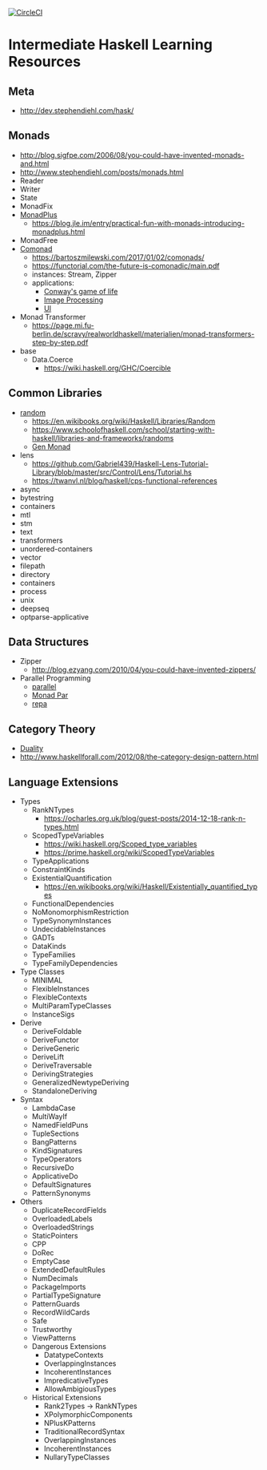 [![CircleCI](https://circleci.com/gh/Boshen/learn-haskell/tree/master.svg?style=svg)](https://circleci.com/gh/Boshen/learn-haskell/tree/master)

# Intermediate Haskell Learning Resources

## Meta
  - http://dev.stephendiehl.com/hask/

## Monads
  - http://blog.sigfpe.com/2006/08/you-could-have-invented-monads-and.html
  - http://www.stephendiehl.com/posts/monads.html
  - Reader
  - Writer
  - State
  - MonadFix
  - [MonadPlus](http://hackage.haskell.org/package/base-4.11.1.0/docs/Control-Monad.html#t:MonadPlus)
      - https://blog.jle.im/entry/practical-fun-with-monads-introducing-monadplus.html
  - MonadFree
  - [Comonad](https://hackage.haskell.org/package/comonad)
      - https://bartoszmilewski.com/2017/01/02/comonads/
      - https://functorial.com/the-future-is-comonadic/main.pdf
      - instances: Stream, Zipper
      - applications:
          - [Conway's game of life](http://javran.github.io/posts/2014-08-22-comonad-zipper-and-conways-game-of-life.html)
          - [Image Processing](https://jaspervdj.be/posts/2014-11-27-comonads-image-processing.html)
          - [UI](https://speakerd.s3.amazonaws.com/presentations/febc965f713743f18d8d942642e08d72/The_Future_Is_Comonadic_.pdf)
  - Monad Transformer
      - https://page.mi.fu-berlin.de/scravy/realworldhaskell/materialien/monad-transformers-step-by-step.pdf
  - base
      - Data.Coerce
          - https://wiki.haskell.org/GHC/Coercible

## Common Libraries
  - [random](https://hackage.haskell.org/package/random-1.1/docs/System-Random.html)
      - https://en.wikibooks.org/wiki/Haskell/Libraries/Random
      - https://www.schoolofhaskell.com/school/starting-with-haskell/libraries-and-frameworks/randoms
      - [Gen Monad](https://hackage.haskell.org/package/QuickCheck-2.11.3/docs/Test-QuickCheck-Gen.html)
  - lens
      - https://github.com/Gabriel439/Haskell-Lens-Tutorial-Library/blob/master/src/Control/Lens/Tutorial.hs
      - https://twanvl.nl/blog/haskell/cps-functional-references
  - async
  - bytestring
  - containers
  - mtl
  - stm
  - text
  - transformers
  - unordered-containers
  - vector
  - filepath
  - directory
  - containers
  - process
  - unix
  - deepseq
  - optparse-applicative

## Data Structures
  - Zipper
      - http://blog.ezyang.com/2010/04/you-could-have-invented-zippers/
  - Parallel Programming
      - [parallel](https://hackage.haskell.org/package/parallel)
      - [Monad Par](https://hackage.haskell.org/package/monad-par)
      - [repa](https://hackage.haskell.org/package/repa)

## Category Theory
  - [Duality](http://blog.ezyang.com/2012/10/duality-for-haskellers/)
  - http://www.haskellforall.com/2012/08/the-category-design-pattern.html

## Language Extensions
  - Types
    - RankNTypes
        - https://ocharles.org.uk/blog/guest-posts/2014-12-18-rank-n-types.html
    - ScopedTypeVariables
        - https://wiki.haskell.org/Scoped_type_variables
        - https://prime.haskell.org/wiki/ScopedTypeVariables
    - TypeApplications
    - ConstraintKinds
    - ExistentialQuantification
        - https://en.wikibooks.org/wiki/Haskell/Existentially_quantified_types
    - FunctionalDependencies
    - NoMonomorphismRestriction
    - TypeSynonymInstances
    - UndecidableInstances
    - GADTs
    - DataKinds
    - TypeFamilies
    - TypeFamilyDependencies
  - Type Classes
    - MINIMAL
    - FlexibleInstances
    - FlexibleContexts
    - MultiParamTypeClasses
    - InstanceSigs
  - Derive
    - DeriveFoldable
    - DeriveFunctor
    - DeriveGeneric
    - DeriveLift
    - DeriveTraversable
    - DerivingStrategies
    - GeneralizedNewtypeDeriving
    - StandaloneDeriving
  - Syntax
    - LambdaCase
    - MultiWayIf
    - NamedFieldPuns
    - TupleSections
    - BangPatterns
    - KindSignatures
    - TypeOperators
    - RecursiveDo
    - ApplicativeDo
    - DefaultSignatures
    - PatternSynonyms
  - Others
    - DuplicateRecordFields
    - OverloadedLabels
    - OverloadedStrings
    - StaticPointers
    - CPP
    - DoRec
    - EmptyCase
    - ExtendedDefaultRules
    - NumDecimals
    - PackageImports
    - PartialTypeSignature
    - PatternGuards
    - RecordWildCards
    - Safe
    - Trustworthy
    - ViewPatterns
    - Dangerous Extensions
      - DatatypeContexts
      - OverlappingInstances
      - IncoherentInstances
      - ImpredicativeTypes
      - AllowAmbigiousTypes
    - Historical Extensions
      - Rank2Types -> RankNTypes
      - XPolymorphicComponents
      - NPlusKPatterns
      - TraditionalRecordSyntax
      - OverlappingInstances
      - IncoherentInstances
      - NullaryTypeClasses
